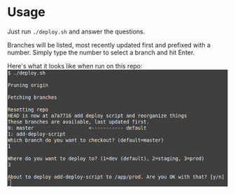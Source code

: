 # Usage
Just run `./deploy.sh` and answer the questions.

Branches will be listed, most recently updated first and prefixed with a number.
Simply type the number to select a branch and hit Enter.

Here's what it looks like when run on this repo:
![screenshot of deploy script](deploy.jpg)
